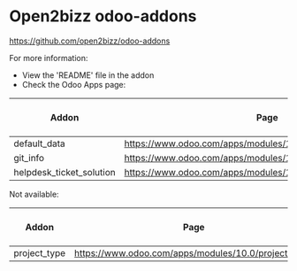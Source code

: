# Open2bizz odoo-addons

https://github.com/open2bizz/odoo-addons

For more information:

- View the 'README' file in the addon
- Check the Odoo Apps page:

Addon | Page | Community or Enterprise
----- | ---- | -----------------------
default_data | https://www.odoo.com/apps/modules/10.0/default_data | Community
git_info | https://www.odoo.com/apps/modules/10.0/git_info | Community
helpdesk_ticket_solution | https://www.odoo.com/apps/modules/10.0/helpdesk_ticket_solution | Enterprise

Not available:

Addon | Page | Community or Enterprise
----- | ---- | -----------------------
project_type | https://www.odoo.com/apps/modules/10.0/project_type/ | Community
